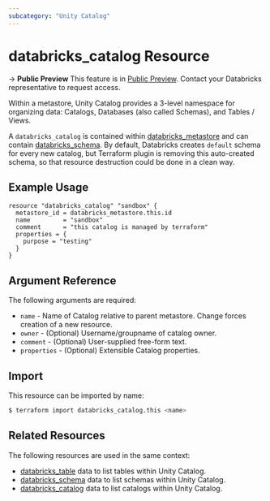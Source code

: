 ```yaml
---
subcategory: "Unity Catalog"
---
```

# databricks_catalog Resource

-> **Public Preview** This feature is in [Public Preview](https://docs.databricks.com/release-notes/release-types.html). Contact your Databricks representative to request access. 

Within a metastore, Unity Catalog provides a 3-level namespace for organizing data: Catalogs, Databases (also called Schemas), and Tables / Views.

A `databricks_catalog` is contained within [databricks_metastore](metastore.md) and can contain [databricks_schema](schema.md). By default, Databricks creates `default` schema for every new catalog, but Terraform plugin is removing this auto-created schema, so that resource destruction could be done in a clean way.

## Example Usage

```hcl
resource "databricks_catalog" "sandbox" {
  metastore_id = databricks_metastore.this.id
  name         = "sandbox"
  comment      = "this catalog is managed by terraform"
  properties = {
    purpose = "testing"
  }
}
```

## Argument Reference

The following arguments are required:

* `name` - Name of Catalog relative to parent metastore. Change forces creation of a new resource.
* `owner` - (Optional) Username/groupname of catalog owner.
* `comment` - (Optional) User-supplied free-form text.
* `properties` - (Optional) Extensible Catalog properties.

## Import

This resource can be imported by name:

```bash
$ terraform import databricks_catalog.this <name>
```

## Related Resources

The following resources are used in the same context:

* [databricks_table](../data-sources/tables.md) data to list tables within Unity Catalog.
* [databricks_schema](../data-sources/schemas.md) data to list schemas within Unity Catalog.
* [databricks_catalog](../data-sources/catalogs.md) data to list catalogs within Unity Catalog.
